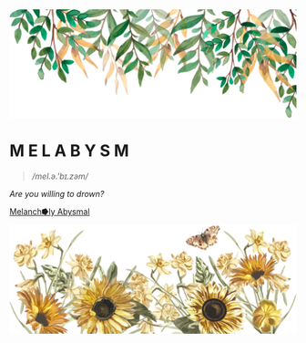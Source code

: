 <img src="head@2x.png" align="center" />

# M E L A B Y S M 

> _/mel.ə.'bɪ.zəm/_

_Are you willing to drown?_

[Melanch⭓ly Abysmal](https://melabysm.github.io/melabysm.html)

<img src="footer.png" align="center" />
